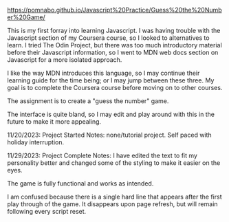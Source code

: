 https://pomnabo.github.io/Javascript%20Practice/Guess%20the%20Number%20Game/

This is my first forray into learning Javascript. I was having trouble with the Javascript section of my Coursera course, so I looked to alternatives to learn. I tried The Odin Project, but there was too much introductory material before their Javascript information, so I went to MDN web docs section on Javascript for a more isolated approach.

I like the way MDN introduces this language, so I may continue their learning guide for the time being; or I may jump between these three. My goal is to complete the Coursera course before moving on to other courses.

The assignment is to create a "guess the number" game.

The interface is quite bland, so I may edit and play around with this in the future to make it more appealing.



11/20/2023: Project Started
Notes: none/tutorial project. Self paced with holiday interruption.


11/29/2023: Project Complete
Notes:
I have edited the text to fit my personality better and changed some of the styling to make it easier on the eyes.

The game is fully functional and works as intended.

I am confused because there is a single hard line that appears after the first play through of the game. It disappears upon page refresh, but will remain following every script reset.